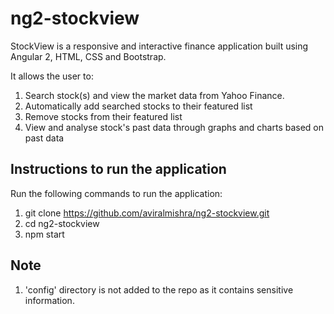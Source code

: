 # ng2-stockview

StockView is a responsive and interactive finance application built using Angular 2, HTML, CSS and Bootstrap.

It allows the user to:

1. Search stock(s) and view the market data from Yahoo Finance.
2. Automatically add searched stocks to their featured list
3. Remove stocks from their featured list
4. View and analyse stock's past data through graphs and charts based on past data


## Instructions to run the application

Run the following commands to run the application:

1. git clone https://github.com/aviralmishra/ng2-stockview.git
2. cd ng2-stockview
3. npm start


## Note

1. 'config' directory is not added to the repo as it contains sensitive information.



